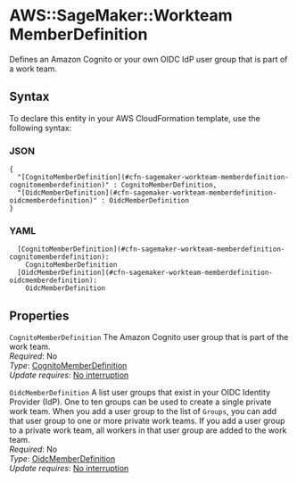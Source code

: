 # AWS::SageMaker::Workteam MemberDefinition<a name="aws-properties-sagemaker-workteam-memberdefinition"></a>

Defines an Amazon Cognito or your own OIDC IdP user group that is part of a work team\.

## Syntax<a name="aws-properties-sagemaker-workteam-memberdefinition-syntax"></a>

To declare this entity in your AWS CloudFormation template, use the following syntax:

### JSON<a name="aws-properties-sagemaker-workteam-memberdefinition-syntax.json"></a>

```
{
  "[CognitoMemberDefinition](#cfn-sagemaker-workteam-memberdefinition-cognitomemberdefinition)" : CognitoMemberDefinition,
  "[OidcMemberDefinition](#cfn-sagemaker-workteam-memberdefinition-oidcmemberdefinition)" : OidcMemberDefinition
}
```

### YAML<a name="aws-properties-sagemaker-workteam-memberdefinition-syntax.yaml"></a>

```
  [CognitoMemberDefinition](#cfn-sagemaker-workteam-memberdefinition-cognitomemberdefinition): 
    CognitoMemberDefinition
  [OidcMemberDefinition](#cfn-sagemaker-workteam-memberdefinition-oidcmemberdefinition): 
    OidcMemberDefinition
```

## Properties<a name="aws-properties-sagemaker-workteam-memberdefinition-properties"></a>

`CognitoMemberDefinition`  <a name="cfn-sagemaker-workteam-memberdefinition-cognitomemberdefinition"></a>
The Amazon Cognito user group that is part of the work team\.  
*Required*: No  
*Type*: [CognitoMemberDefinition](aws-properties-sagemaker-workteam-cognitomemberdefinition.md)  
*Update requires*: [No interruption](https://docs.aws.amazon.com/AWSCloudFormation/latest/UserGuide/using-cfn-updating-stacks-update-behaviors.html#update-no-interrupt)

`OidcMemberDefinition`  <a name="cfn-sagemaker-workteam-memberdefinition-oidcmemberdefinition"></a>
A list user groups that exist in your OIDC Identity Provider \(IdP\)\. One to ten groups can be used to create a single private work team\. When you add a user group to the list of `Groups`, you can add that user group to one or more private work teams\. If you add a user group to a private work team, all workers in that user group are added to the work team\.  
*Required*: No  
*Type*: [OidcMemberDefinition](aws-properties-sagemaker-workteam-oidcmemberdefinition.md)  
*Update requires*: [No interruption](https://docs.aws.amazon.com/AWSCloudFormation/latest/UserGuide/using-cfn-updating-stacks-update-behaviors.html#update-no-interrupt)